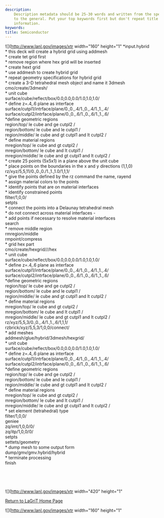 ```yaml
---
description: 
    Description metadata should be 25-30 words and written from the specific
    to the general. Put your top keywords first but don't repeat title
    information.
keywords:  
title: Semiconductor
---
```




![](http://www.lanl.gov/images/xtr width="160"
height="1"
\*input.hybrid\
\* this deck will create a hybrid grid using addmesh\
\* create tet grid first\
\* remove region where hex grid will be inserted\
\* create hext grid\
\* use addmesh to create hybrid grid\
\* repeat geometry specifications for hybrid grid\
\* create a 3-D tetrahedral mesh object and name it 3dmesh\
cmo/create/3dmesh/\
\* unit cube\
surface/cube/reflect/box/0.0,0.0,0.0/1.0,1.0,1.0/\
\* define z=.4,.6 plane as interface\
surface/cutpl1/intrface/plane/0.,0.,.4/1.,0.,.4/1.,1.,.4/\
surface/cutpl2/intrface/plane/0.,0.,.6/1.,0.,.6/1.,1.,.6/\
\*define geometric regions\
region/top/ le cube and ge cutpl2 /\
region/bottom/ le cube and le cutpl1 /\
region/middle/ le cube and gt cutpl1 and lt cutpl2 /\
\* define material regions\
mregion/top/ le cube and gt cutpl2 /\
mregion/bottom/ le cube and lt cutpl1 /\
mregion/middle/ le cube and gt cutpl1 and lt cutpl2 /\
\* create 25 points (5x5x1) in a plane above the unit cube\
\* place points on the boundaries in the x and y directions (1,1,0)\
rz/xyz/5,5,11/0.,0.,0./1.,1.,1.0/1,1,1/\
\* give the points defined by the rz command the name, rayend\
\* assign material colors to the points\
\* identify points that are on material interfaces\
\* identify constrained points\
filter/1,0,0/\
setpts\
\* connect the points into a Delaunay tetrahedral mesh\
\* do not connect across material interfaces -\
\* add points if necessary to resolve material interfaces\
search\
\* remove middle region\
rmregion/middle\
rmpoint/compress\
\* grid hex part\
cmo/create/hexgrid///hex\
\* unit cube\
surface/cube/reflect/box/0.0,0.0,0.0/1.0,1.0,1.0/\
\* define z=.4,.6 plane as interface\
surface/cutpl1/intrface/plane/0.,0.,.4/1.,0.,.4/1.,1.,.4/\
surface/cutpl2/intrface/plane/0.,0.,.6/1.,0.,.6/1.,1.,.6/\
\*define geometric regions\
region/top/ le cube and ge cutpl2 /\
region/bottom/ le cube and le cutpl1 /\
region/middle/ le cube and gt cutpl1 and lt cutpl2 /\
\* define material regions\
mregion/top/ le cube and gt cutpl2 /\
mregion/bottom/ le cube and lt cutpl1 /\
mregion/middle/ le cube and gt cutpl1 and lt cutpl2 /\
rz/xyz/5,5,3/0.,0.,.4/1.,1.,.6/1,1,1/\
rzbrick/xyz/5,5,3/1,0,0/connect/\
\* add meshes\
addmesh/glue/hybrid/3dmesh/hexgrid/\
\* unit cube\
surface/cube/reflect/box/0.0,0.0,0.0/1.0,1.0,1.0/\
\* define z=.4,.6 plane as interface\
surface/cutpl1/intrface/plane/0.,0.,.4/1.,0.,.4/1.,1.,.4/\
surface/cutpl2/intrface/plane/0.,0.,.6/1.,0.,.6/1.,1.,.6/\
\*define geometric regions\
region/top/ le cube and ge cutpl2 /\
region/bottom/ le cube and le cutpl1 /\
region/middle/ le cube and gt cutpl1 and lt cutpl2 /\
\* define material regions\
mregion/top/ le cube and gt cutpl2 /\
mregion/bottom/ le cube and lt cutpl1 /\
mregion/middle/ le cube and gt cutpl1 and lt cutpl2 /\
\* set element (tetrahedral) type\
filter/1,0,0/\
geniee\
zq/imt/1,0,0/0/\
zq/itp/1,0,0/0/\
setpts\
settets/geometry\
\* dump mesh to some output form\
dump/gmv/gmv.hybrid/hybrid\
\* terminate processing\
finish

 

 

![](http://www.lanl.gov/images/xtr width="420"
height="1"

[Return to LaGriT Home Page](index.shtml)

![](http://www.lanl.gov/images/xtr width="160"
height="1"


